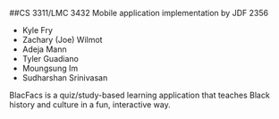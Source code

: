 ##CS 3311/LMC 3432
Mobile application implementation by JDF 2356
- Kyle Fry
- Zachary (Joe) Wilmot
- Adeja Mann
- Tyler Guadiano
- Moungsung Im
- Sudharshan Srinivasan

BlacFacs is a quiz/study-based learning application that teaches Black history and culture in a fun, interactive way.
